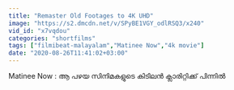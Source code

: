 ```yaml
---
title: "Remaster Old Footages to 4K UHD"
image: "https://s2.dmcdn.net/v/SPyBE1VGY_odlRSQ3/x240"
vid_id: "x7vqdou"
categories: "shortfilms"
tags: ["filmibeat-malayalam","Matinee Now","4k movie"]
date: "2020-08-26T11:41:02+03:00"
---
```

Matinee Now : ആ പഴയ സിനിമകളുടെ  കിടിലൻ ക്ലാരിറ്റിക്ക് പിന്നിൽ
